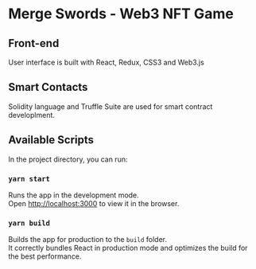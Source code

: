# Merge Swords - Web3 NFT Game

## Front-end
User interface is built with React, Redux, CSS3 and Web3.js

## Smart Contacts
Solidity language and Truffle Suite are used for smart contract developlment.


## Available Scripts

In the project directory, you can run:

### `yarn start`

Runs the app in the development mode.\
Open [http://localhost:3000](http://localhost:3000) to view it in the browser.

### `yarn build`

Builds the app for production to the `build` folder.\
It correctly bundles React in production mode and optimizes the build for the best performance.
